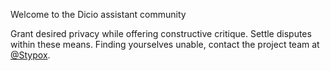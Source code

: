 Welcome to the Dicio assistant community

Grant desired privacy while offering constructive critique.
Settle disputes within these means.
Finding yourselves unable, contact the project team at [@Stypox](https://github.com/stypox).
